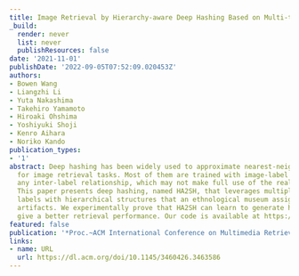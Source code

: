 ```yaml
---
title: Image Retrieval by Hierarchy-aware Deep Hashing Based on Multi-task Learning
_build:
  render: never
  list: never
  publishResources: false
date: '2021-11-01'
publishDate: '2022-09-05T07:52:09.020453Z'
authors:
- Bowen Wang
- Liangzhi Li
- Yuta Nakashima
- Takehiro Yamamoto
- Hiroaki Ohshima
- Yoshiyuki Shoji
- Kenro Aihara
- Noriko Kando
publication_types:
- '1'
abstract: Deep hashing has been widely used to approximate nearest-neighbor search
  for image retrieval tasks. Most of them are trained with image-label pairs without
  any inter-label relationship, which may not make full use of the real-world data.
  This paper presents deep hashing, named HA2SH, that leverages multiple types of
  labels with hierarchical structures that an ethnological museum assigns to their
  artifacts. We experimentally prove that HA2SH can learn to generate hashes that
  give a better retrieval performance. Our code is available at https://github.com/wbw520/minpaku.
featured: false
publication: '*Proc.~ACM International Conference on Multimedia Retrieval (ICMR)*'
links:
- name: URL
  url: https://dl.acm.org/doi/10.1145/3460426.3463586
---
```


